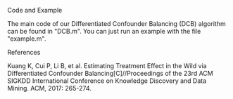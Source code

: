 
Code and Example

The main code of our Differentiated Confounder Balancing (DCB) algorithm can be found in "DCB.m".
You can just run an example with the file "example.m".


References

Kuang K, Cui P, Li B, et al. Estimating Treatment Effect in the Wild via Differentiated Confounder Balancing[C]//Proceedings of the 23rd ACM SIGKDD International Conference on Knowledge Discovery and Data Mining. ACM, 2017: 265-274.
